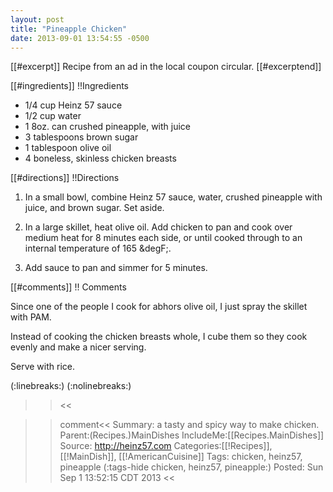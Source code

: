 ```yaml
---
layout: post
title: "Pineapple Chicken"
date: 2013-09-01 13:54:55 -0500
---
```

[[#excerpt]]
Recipe from an ad in the local coupon circular.
[[#excerptend]]

[[#ingredients]]
!!Ingredients
* 1/4 cup Heinz 57 sauce
* 1/2 cup water
* 1 8oz. can crushed pineapple, with juice
* 3 tablespoons brown sugar
* 1 tablespoon olive oil
* 4 boneless, skinless chicken breasts

[[#directions]]
!!Directions

1.  In a small bowl, combine Heinz 57 sauce, water, crushed pineapple
  with juice, and brown sugar. Set aside.

1.  In a large skillet, heat olive oil. Add chicken to pan and cook over
  medium heat for 8 minutes each side, or until cooked through to an
  internal temperature of 165 &degF;.

1.  Add sauce to pan and simmer for 5 minutes.

[[#comments]]
!! Comments

Since one of the people I cook for abhors olive oil, I just spray the
skillet with PAM.

Instead of cooking the chicken breasts whole, I cube them so they cook
evenly and make a nicer serving.

Serve with rice.

(:linebreaks:)
(:nolinebreaks:)
>><<

>>comment<<
Summary: a tasty and spicy way to make chicken.
Parent:(Recipes.)MainDishes
IncludeMe:[[Recipes.MainDishes]]
Source: http://heinz57.com
Categories:[[!Recipes]], [[!MainDish]], [[!AmericanCuisine]]
Tags: chicken, heinz57, pineapple
(:tags-hide chicken, heinz57, pineapple:)
Posted: Sun Sep  1 13:52:15 CDT 2013
>><<
